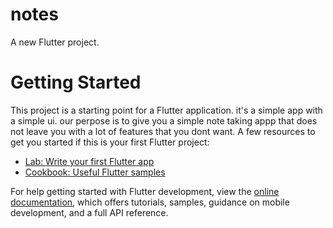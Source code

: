 # notes

A new Flutter project.

# Getting Started

This project is a starting point for a Flutter application.
it's a simple app with a simple ui.
our perpose is to give you a simple note taking appp that does not leave you with a lot of features that you dont want.
A few resources to get you started if this is your first Flutter project:

- [Lab: Write your first Flutter app](https://docs.flutter.dev/get-started/codelab)
- [Cookbook: Useful Flutter samples](https://docs.flutter.dev/cookbook)

For help getting started with Flutter development, view the
[online documentation](https://docs.flutter.dev/), which offers tutorials,
samples, guidance on mobile development, and a full API reference.
